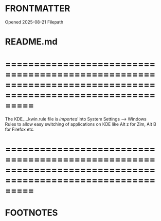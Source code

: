# FRONTMATTER
Opened 2025-08-21 
Filepath 

# README.md
# =============================================================================================================

The KDE_...kwin.rule file is _imported_ into System Settings --> Windows Rules to allow easy switching of applications on KDE like Alt z for Zim, Alt B for Firefox etc.






# =============================================================================================================
# FOOTNOTES

